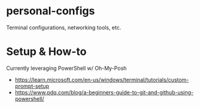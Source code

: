 # personal-configs
Terminal configurations, networking tools, etc. 

# Setup & How-to 
Currently leveraging PowerShell w/ Oh-My-Posh
* https://learn.microsoft.com/en-us/windows/terminal/tutorials/custom-prompt-setup
* https://www.pdq.com/blog/a-beginners-guide-to-git-and-github-using-powershell/
